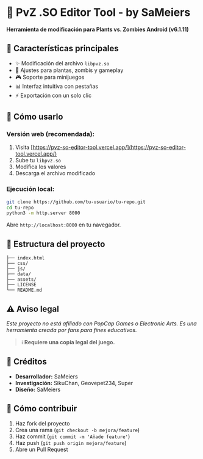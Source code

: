 # 🌱 PvZ .SO Editor Tool - by SaMeiers  
**Herramienta de modificación para Plants vs. Zombies Android (v6.1.11)**  

## 🔧 Características principales  
- ✨ Modificación del archivo `libpvz.so`  
- 🌻 Ajustes para plantas, zombis y gameplay  
- 🎮 Soporte para minijuegos  
- 📊 Interfaz intuitiva con pestañas  
- ⚡ Exportación con un solo clic  

## 🚀 Cómo usarlo  

### Versión web (recomendada):  
1. Visita [https://pvz-so-editor-tool.vercel.app/](https://pvz-so-editor-tool.vercel.app/)  
2. Sube tu `libpvz.so`  
3. Modifica los valores  
4. Descarga el archivo modificado  

### Ejecución local:  
```bash  
git clone https://github.com/tu-usuario/tu-repo.git  
cd tu-repo  
python3 -m http.server 8000  
```  
Abre `http://localhost:8000` en tu navegador.  

## 📁 Estructura del proyecto  
```  
├── index.html
├── css/
├── js/
├── data/
├── assets/
├── LICENSE
└── README.md 
```  

## ⚠️ Aviso legal  
*Este proyecto no está afiliado con PopCap Games o Electronic Arts. Es una herramienta creada por fans para fines educativos.*  

> ℹ **Requiere una copia legal del juego.**  

## 🌟 Créditos  
- **Desarrollador:** SaMeiers  
- **Investigación:** SikuChan, Geovepet234, Super
- **Diseño:** SaMeiers  

## 🤝 Cómo contribuir  
1. Haz fork del proyecto  
2. Crea una rama (`git checkout -b mejora/feature`)  
3. Haz commit (`git commit -m 'Añade feature'`)  
4. Haz push (`git push origin mejora/feature`)  
5. Abre un Pull Request  
